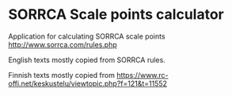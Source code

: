 # SORRCA Scale points calculator

Application for calculating SORRCA scale points http://www.sorrca.com/rules.php

English texts mostly copied from SORRCA rules.

Finnish texts mostly copied from https://www.rc-offi.net/keskustelu/viewtopic.php?f=121&t=11552
